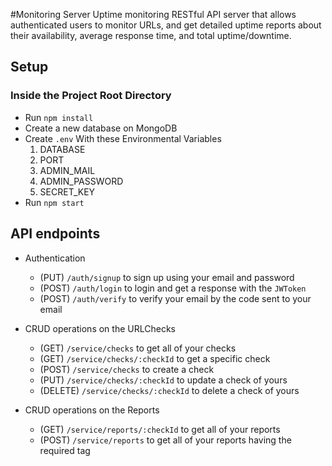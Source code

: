 #Monitoring Server
Uptime monitoring RESTful API server that allows authenticated users to monitor URLs, and get detailed uptime reports about their availability, average response time, and total uptime/downtime.

## Setup
### Inside the Project Root Directory
  - Run `npm install`
  - Create a new database on MongoDB 
  - Create `.env` With these Environmental Variables
    1. DATABASE
    2. PORT
    3. ADMIN_MAIL
    4. ADMIN_PASSWORD 
    5. SECRET_KEY
  - Run `npm start`
## API endpoints

* Authentication
    - (PUT) `/auth/signup` to sign up using your email and password
    - (POST) `/auth/login` to login and get a response with the `JWToken` 
    - (POST) `/auth/verify` to verify your email by the code sent to your email

* CRUD operations on the URLChecks
    - (GET) `/service/checks` to get all of your checks
    - (GET) `/service/checks/:checkId` to get a specific check
    - (POST) `/service/checks` to create a check
    - (PUT) `/service/checks/:checkId` to update a check of yours
    - (DELETE) `/service/checks/:checkId` to delete a check of yours

* CRUD operations on the Reports
    - (GET) `/service/reports/:checkId` to get all of your reports
    - (POST) `/service/reports` to get all of your reports having the required tag
